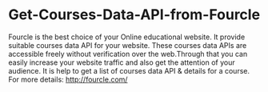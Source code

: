 # Get-Courses-Data-API-from-Fourcle
Fourcle is the best choice of your Online educational website. It provide suitable courses data API for your website. These courses data APIs are accessible freely without verification over the web.Through that you can easily increase your website traffic and also get the attention of your audience. It is help to get a list of courses data API &amp; details for a course. For more details: http://fourcle.com/
